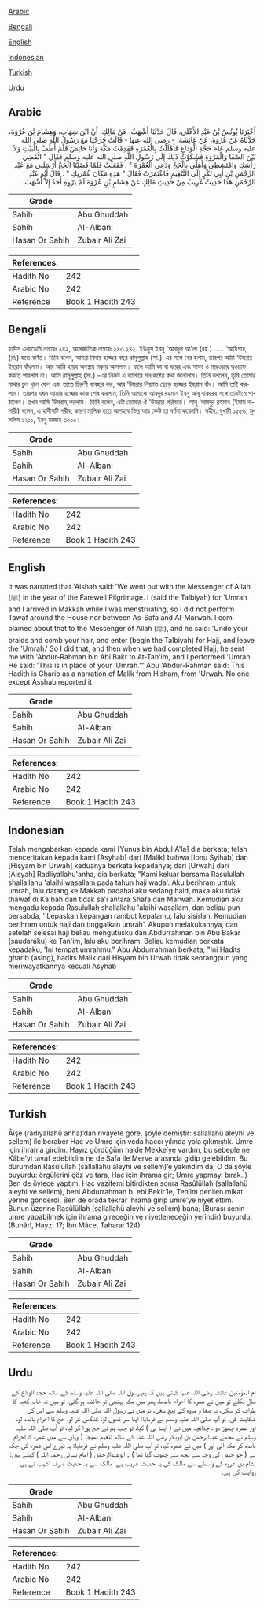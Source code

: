 [Arabic](#arabic)

[Bengali](#bengali)

[English](#english)

[Indonesian](#indonesian)

[Turkish](#turkish)

[Urdu](#urdu)

## Arabic


<div dir="rtl" lang="ar" style={{fontSize:'larger',backgroundColor:'#f8f9fa',padding:20}}>
أَخْبَرَنَا يُونُسُ بْنُ عَبْدِ الأَعْلَى، قَالَ حَدَّثَنَا أَشْهَبُ، عَنْ مَالِكٍ، أَنَّ ابْنَ شِهَابٍ، وَهِشَامَ بْنَ عُرْوَةَ، حَدَّثَاهُ عَنْ عُرْوَةَ، عَنْ عَائِشَةَ، - رضى الله عنها - قَالَتْ خَرَجْنَا مَعَ رَسُولِ اللَّهِ صلى الله عليه وسلم عَامَ حَجَّةِ الْوَدَاعِ فَأَهْلَلْتُ بِالْعُمْرَةِ فَقَدِمْتُ مَكَّةَ وَأَنَا حَائِضٌ فَلَمْ أَطُفْ بِالْبَيْتِ وَلاَ بَيْنَ الصَّفَا وَالْمَرْوَةِ فَشَكَوْتُ ذَلِكَ إِلَى رَسُولِ اللَّهِ صلى الله عليه وسلم فَقَالَ ‏"‏ انْقُضِي رَأْسَكِ وَامْتَشِطِي وَأَهِلِّي بِالْحَجِّ وَدَعِي الْعُمْرَةَ ‏"‏ ‏.‏ فَفَعَلْتُ فَلَمَّا قَضَيْنَا الْحَجَّ أَرْسَلَنِي مَعَ عَبْدِ الرَّحْمَنِ بْنِ أَبِي بَكْرٍ إِلَى التَّنْعِيمِ فَاعْتَمَرْتُ فَقَالَ ‏"‏ هَذِهِ مَكَانَ عُمْرَتِكِ ‏"‏ ‏.‏ قَالَ أَبُو عَبْدِ الرَّحْمَنِ هَذَا حَدِيثٌ غَرِيبٌ مِنْ حَدِيثِ مَالِكٍ عَنْ هِشَامِ بْنِ عُرْوَةَ لَمْ يَرْوِهِ أَحَدٌ إِلاَّ أَشْهَبُ ‏.‏
</div>
<div style={{backgroundColor:'#f8f9fa',padding:20, marginBottom: 10}}><table> <thead> <tr> <th>Grade</th> <th></th> </tr> </thead> <tbody> <tr><td>Sahih</td><td>Abu Ghuddah</td></tr><tr><td>Sahih</td><td>Al-Albani</td></tr><tr><td>Hasan Or Sahih</td><td>Zubair Ali Zai</td></tr></tbody></table><table> <thead> <tr> <th>References:</th> <th></th> </tr> </thead> <tbody><tr><td>Hadith No</td><td>242</td></tr><tr><td>Arabic No</td><td>242</td></tr><tr><td>Reference</td><td>Book 1 Hadith 243</td></tr></tbody></table></div>

## Bengali


<div dir="ltr" lang="bn" style={{fontSize:'larger',backgroundColor:'#f8f9fa',padding:20}}>
হাদিস একাডেমি নাম্বারঃ ২৪২, আন্তর্জাতিক নাম্বারঃ ২৪৩ ২৪২. ইউনুস ইবনু 'আবদুল আ'লা (রহ.) ..... ‘আয়িশাহ্ (রাঃ) হতে বর্ণিত। তিনি বলেন, আমরা বিদায় হজ্জের বছর রাসূলুল্লাহ (সা.)-এর সঙ্গে বের হলাম, তারপর আমি ‘উমরার ইহরাম বাঁধলাম। আর আমি হায়য অবস্থায় মক্কায় আসলাম। ফলে আমি কা'বা ঘরের এবং সাফা ও মারওয়ার ত্বওয়াফ করতে পারলাম না। আমি রাসূলুল্লাহ (সা.) -এর নিকট এ ব্যাপারে মনঃকষ্টের কথা জানালাম। তিনি বললেন, তুমি তোমার মাথার চুল খুলে ফেল এবং তাতে চিরুণী ব্যবহার কর, আর ‘উমরার নিয়্যাত ছেড়ে হজ্জের ইহরাম বাঁধ। আমি তাই করলাম। তারপর যখন আমার হজ্জের কাজ শেষ করলাম, তিনি আমাকে আবদুর রহমান ইবনু আবূ বাকরের সঙ্গে তানঈমে পাঠালেন। তখন আমি ‘উমরাহ্ করলাম। তিনি বলেন, এটা তোমার ঐ ‘উমরার পরিবর্তে। আবূ ‘আবদুর রহমান (ইমাম নাসায়ী) বলেন, এ হাদীসটি গরীব; কারণ মালিক হতে আশহাব ভিন্ন আর কেউ তা বর্ণনা করেননি। সহীহ: বুখারী ১৫৫৬, মুসলিম ১২১১, ইবনু মাজাহ ৩০০০।
</div>
<div style={{backgroundColor:'#f8f9fa',padding:20, marginBottom: 10}}><table> <thead> <tr> <th>Grade</th> <th></th> </tr> </thead> <tbody> <tr><td>Sahih</td><td>Abu Ghuddah</td></tr><tr><td>Sahih</td><td>Al-Albani</td></tr><tr><td>Hasan Or Sahih</td><td>Zubair Ali Zai</td></tr></tbody></table><table> <thead> <tr> <th>References:</th> <th></th> </tr> </thead> <tbody><tr><td>Hadith No</td><td>242</td></tr><tr><td>Arabic No</td><td>242</td></tr><tr><td>Reference</td><td>Book 1 Hadith 243</td></tr></tbody></table></div>

## English


<div dir="ltr" lang="en" style={{fontSize:'larger',backgroundColor:'#f8f9fa',padding:20}}>
It was narrated that 'Aishah said:"We went out with the Messenger of Allah (ﷺ) in the year of the Farewell Pilgrimage. I (said the Talbiyah) for 'Umrah and I arrived in Makkah while I was menstruating, so I did not perform Tawaf around the House nor between As-Safa and Al-Marwah. I complained about that to the Messenger of Allah (ﷺ), and he said: 'Undo your braids and comb your hair, and enter (begin the Talbiyah) for Hajj, and leave the 'Umrah.' So I did that, and then when we had completed Hajj, he sent me with 'Abdur-Rahman bin Abi Bakr to At-Tan'im, and I performed 'Umrah. He said: 'This is in place of your 'Umrah.'" Abu 'Abdur-Rahman said: This Hadith is Gharib as a narration of Malik from Hisham, from 'Urwah. No one except Asshab reported it
</div>
<div style={{backgroundColor:'#f8f9fa',padding:20, marginBottom: 10}}><table> <thead> <tr> <th>Grade</th> <th></th> </tr> </thead> <tbody> <tr><td>Sahih</td><td>Abu Ghuddah</td></tr><tr><td>Sahih</td><td>Al-Albani</td></tr><tr><td>Hasan Or Sahih</td><td>Zubair Ali Zai</td></tr></tbody></table><table> <thead> <tr> <th>References:</th> <th></th> </tr> </thead> <tbody><tr><td>Hadith No</td><td>242</td></tr><tr><td>Arabic No</td><td>242</td></tr><tr><td>Reference</td><td>Book 1 Hadith 243</td></tr></tbody></table></div>

## Indonesian


<div dir="ltr" lang="id" style={{fontSize:'larger',backgroundColor:'#f8f9fa',padding:20}}>
Telah mengabarkan kepada kami [Yunus bin Abdul A'la] dia berkata; telah menceritakan kepada kami [Asyhab] dari [Malik] bahwa [Ibnu Syihab] dan [Hisyam bin Urwah] keduanya berkata kepadanya; dari [Urwah] dari [Aisyah] Radliyallahu'anha, dia berkata; "Kami keluar bersama Rasulullah shallallahu 'alaihi wasallam pada tahun haji wada'. Aku berihram untuk umrah, lalu datang ke Makkah padahal aku sedang haid, maka aku tidak thawaf di Ka'bah dan tidak sa'i antara Shafa dan Marwah. Kemudian aku mengadu kepada Rasulullah shallallahu 'alaihi wasallam, dan beliau pun bersabda, ' Lepaskan kepangan rambut kepalamu, lalu sisirlah. Kemudian berihram untuk haji dan tinggalkan umrah'. Akupun melakukannya, dan setelah selesai haji beliau mengutusku dan Abdurrahman bin Abu Bakar (saudaraku) ke Tan'im, lalu aku berihram. Beliau kemudian berkata kepadaku, 'Ini tempat umrahmu." Abu Abdurrahman berkata; "Ini Hadits gharib (asing), hadits Malik dari Hisyam bin Urwah tidak seorangpun yang meriwayatkannya kecuali Asyhab
</div>
<div style={{backgroundColor:'#f8f9fa',padding:20, marginBottom: 10}}><table> <thead> <tr> <th>Grade</th> <th></th> </tr> </thead> <tbody> <tr><td>Sahih</td><td>Abu Ghuddah</td></tr><tr><td>Sahih</td><td>Al-Albani</td></tr><tr><td>Hasan Or Sahih</td><td>Zubair Ali Zai</td></tr></tbody></table><table> <thead> <tr> <th>References:</th> <th></th> </tr> </thead> <tbody><tr><td>Hadith No</td><td>242</td></tr><tr><td>Arabic No</td><td>242</td></tr><tr><td>Reference</td><td>Book 1 Hadith 243</td></tr></tbody></table></div>

## Turkish


<div dir="ltr" lang="tr" style={{fontSize:'larger',backgroundColor:'#f8f9fa',padding:20}}>
Âişe (radıyallahü anha)’dan rivâyete göre, şöyle demiştir: sallallahü aleyhi ve sellem) ile beraber Hac ve Umre için veda haccı yılında yola çıkmıştık. Umre için ihrama girdim. Hayız gördüğüm halde Mekke’ye vardım, bu sebeple ne Kâbe’yi tavaf edebildim ne de Safa ile Merve arasında gidip gelebildim. Bu durumdan Rasûlüllah (sallallahü aleyhi ve sellem)’e yakındım da; O da şöyle buyurdu: örgülerini çöz ve tara, Hac için ihrama gir; Umre yapmayı bırak..) Ben de öylece yaptım. Hac vazifemi bitirdikten sonra Rasûlüllah (sallallahü aleyhi ve sellem), beni Abdurrahman b. ebi Bekir’le, Ten’im denilen mikat yerine gönderdi. Ben de orada tekrar ihrama girip umre’ye niyet ettim. Bunun üzerine Rasûlüllah (sallallahü aleyhi ve sellem) bana; (Burası senin umre yapabilmek için ihrama gireceğin ve niyetleneceğin yerindir) buyurdu. (Buhârî, Hayz: 17; İbn Mâce, Tahara: 124)
</div>
<div style={{backgroundColor:'#f8f9fa',padding:20, marginBottom: 10}}><table> <thead> <tr> <th>Grade</th> <th></th> </tr> </thead> <tbody> <tr><td>Sahih</td><td>Abu Ghuddah</td></tr><tr><td>Sahih</td><td>Al-Albani</td></tr><tr><td>Hasan Or Sahih</td><td>Zubair Ali Zai</td></tr></tbody></table><table> <thead> <tr> <th>References:</th> <th></th> </tr> </thead> <tbody><tr><td>Hadith No</td><td>242</td></tr><tr><td>Arabic No</td><td>242</td></tr><tr><td>Reference</td><td>Book 1 Hadith 243</td></tr></tbody></table></div>

## Urdu


<div dir="rtl" lang="ur" style={{fontSize:'larger',backgroundColor:'#f8f9fa',padding:20}}>
ام المؤمنین عائشہ رضی اللہ عنہا کہتی ہیں کہ ہم رسول اللہ صلی اللہ علیہ وسلم کے ساتھ حجۃ الوداع کے سال نکلے تو میں نے عمرہ کا احرام باندھا، پھر میں مکہ پہنچی تو حائضہ ہو گئی، تو میں نہ خانہ کعبہ کا طواف کر سکی، نہ صفا و مروہ کے بیچ سعی، تو میں نے رسول اللہ صلی اللہ علیہ وسلم سے اس کی شکایت کی، تو آپ صلی اللہ علیہ وسلم نے فرمایا: اپنا سر کھول لو، کنگھی کر لو، حج کا احرام باندھ لو، اور عمرہ چھوڑ دو ، چنانچہ میں نے ( ایسا ہی ) کیا، تو جب ہم نے حج پورا کر لیا، تو آپ صلی اللہ علیہ وسلم نے مجھے عبدالرحمٰن بن ابوبکر رضی اللہ عنہ کے ساتھ تنعیم بھیجا ( وہاں سے میں عمرہ کا احرام باندھ کر مکہ آئی اور ) میں نے عمرہ کیا، تو آپ صلی اللہ علیہ وسلم نے فرمایا: یہ تیرے اس عمرہ کی جگہ ہے ( جو حیض کی وجہ سے تجھ سے چھوٹ گیا تھا ) ۔ ابوعبدالرحمٰن ( امام نسائی رحمہ اللہ ) کہتے ہیں: ہشام بن عروہ کے واسطے سے مالک کی یہ حدیث غریب ہے، مالک سے یہ حدیث صرف اشہب نے ہی روایت کی ہے۔
</div>
<div style={{backgroundColor:'#f8f9fa',padding:20, marginBottom: 10}}><table> <thead> <tr> <th>Grade</th> <th></th> </tr> </thead> <tbody> <tr><td>Sahih</td><td>Abu Ghuddah</td></tr><tr><td>Sahih</td><td>Al-Albani</td></tr><tr><td>Hasan Or Sahih</td><td>Zubair Ali Zai</td></tr></tbody></table><table> <thead> <tr> <th>References:</th> <th></th> </tr> </thead> <tbody><tr><td>Hadith No</td><td>242</td></tr><tr><td>Arabic No</td><td>242</td></tr><tr><td>Reference</td><td>Book 1 Hadith 243</td></tr></tbody></table></div>